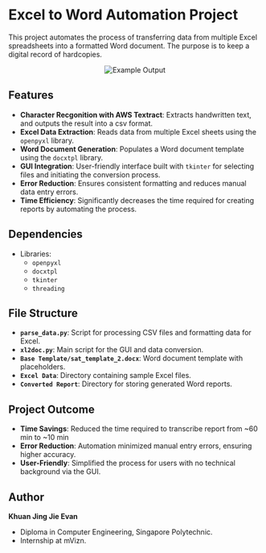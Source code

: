 # Excel to Word Automation Project

This project automates the process of transferring data from multiple Excel spreadsheets into a formatted Word document. The purpose is to keep a digital record of hardcopies.
<p align="center">
  <img src="https://evank04projectbucket.s3.ap-southeast-1.amazonaws.com/Screenshot+2024-12-21+175108.png" alt="Example Output">
</p>

## Features

- **Character Recgonition with AWS Textract**: Extracts handwritten text, and outputs the result into a csv format.
- **Excel Data Extraction**: Reads data from multiple Excel sheets using the `openpyxl` library.
- **Word Document Generation**: Populates a Word document template using the `docxtpl` library.
- **GUI Integration**: User-friendly interface built with `tkinter` for selecting files and initiating the conversion process.
- **Error Reduction**: Ensures consistent formatting and reduces manual data entry errors.
- **Time Efficiency**: Significantly decreases the time required for creating reports by automating the process.

## Dependencies

- Libraries:
  - `openpyxl`
  - `docxtpl`
  - `tkinter`
  - `threading`


## File Structure

- **`parse_data.py`**: Script for processing CSV files and formatting data for Excel.
- **`xl2doc.py`**: Main script for the GUI and data conversion.
- **`Base Template/sat_template_2.docx`**: Word document template with placeholders.
- **`Excel Data`**: Directory containing sample Excel files.
- **`Converted Report`**: Directory for storing generated Word reports.

## Project Outcome

- **Time Savings**: Reduced the time required to transcribe report from ~60 min to ~10 min
- **Error Reduction**: Automation minimized manual entry errors, ensuring higher accuracy.
- **User-Friendly**: Simplified the process for users with no technical background via the GUI.


## Author

**Khuan Jing Jie Evan**
- Diploma in Computer Engineering, Singapore Polytechnic.
- Internship at mVizn.

